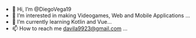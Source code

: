 - 👋 Hi, I’m @DiegoVega19
- 👀 I’m interested in making Videogames, Web and Mobile Applications ...
- 🌱 I’m currently learning Kotlin and Vue...
- 📫 How to reach me davila9923@gmail.com ...

<!---
DiegoVega19/DiegoVega19 is a ✨ special ✨ repository because its `README.md` (this file) appears on your GitHub profile.
You can click the Preview link to take a look at your changes.
--->
